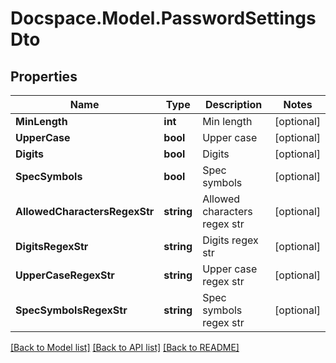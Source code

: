 # Docspace.Model.PasswordSettingsDto

## Properties

Name | Type | Description | Notes
------------ | ------------- | ------------- | -------------
**MinLength** | **int** | Min length | [optional] 
**UpperCase** | **bool** | Upper case | [optional] 
**Digits** | **bool** | Digits | [optional] 
**SpecSymbols** | **bool** | Spec symbols | [optional] 
**AllowedCharactersRegexStr** | **string** | Allowed characters regex str | [optional] 
**DigitsRegexStr** | **string** | Digits regex str | [optional] 
**UpperCaseRegexStr** | **string** | Upper case regex str | [optional] 
**SpecSymbolsRegexStr** | **string** | Spec symbols regex str | [optional] 

[[Back to Model list]](../README.md#documentation-for-models) [[Back to API list]](../README.md#documentation-for-api-endpoints) [[Back to README]](../README.md)

